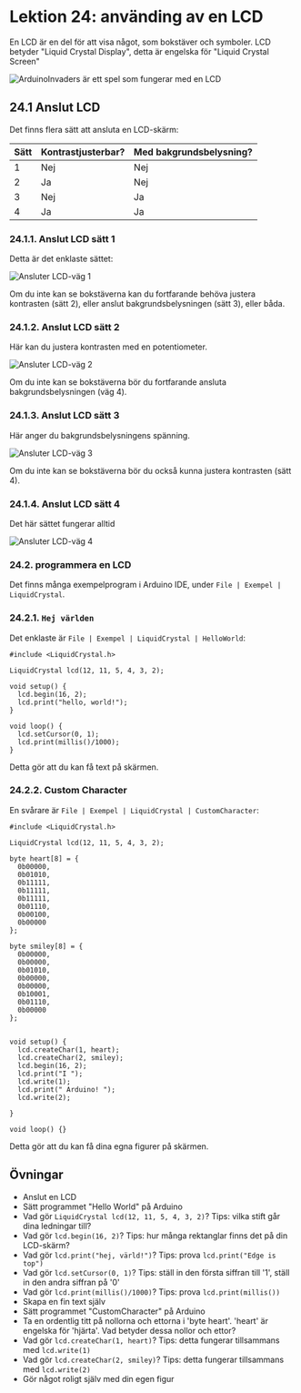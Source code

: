 # Lektion 24: använding av en LCD

En LCD är en del för att visa något, som bokstäver och symboler.
LCD betyder "Liquid Crystal Display", detta är engelska för "Liquid Crystal Screen"

![ArduinoInvaders är ett spel som fungerar med en LCD](ArduinoInvaders.jpg)

## 24.1 Anslut LCD

Det finns flera sätt att ansluta en LCD-skärm:

Sätt|Kontrastjusterbar?|Med bakgrundsbelysning?
----|------------------|-----------------------
1   |Nej               |Nej
2   |Ja                |Nej
3   |Nej               |Ja
4   |Ja                |Ja

### 24.1.1. Anslut LCD sätt 1

Detta är det enklaste sättet:

![Ansluter LCD-väg 1](LcdBreadboard1.png)

Om du inte kan se bokstäverna kan du fortfarande behöva justera kontrasten (sätt 2),
eller anslut bakgrundsbelysningen (sätt 3), eller båda.

### 24.1.2. Anslut LCD sätt 2

Här kan du justera kontrasten med en potentiometer.

![Ansluter LCD-väg 2](LcdBreadboard2.png)

Om du inte kan se bokstäverna bör du fortfarande ansluta bakgrundsbelysningen (väg 4).

### 24.1.3. Anslut LCD sätt 3

Här anger du bakgrundsbelysningens spänning.

![Ansluter LCD-väg 3](LcdBreadboard3.png)

Om du inte kan se bokstäverna bör du också kunna justera kontrasten (sätt 4).

### 24.1.4. Anslut LCD sätt 4

Det här sättet fungerar alltid

![Ansluter LCD-väg 4](LcdBreadboard4.png)

### 24.2. programmera en LCD

Det finns många exempelprogram i Arduino IDE, under `File | Exempel | LiquidCrystal`.

### 24.2.1. `Hej världen`

Det enklaste är `File | Exempel | LiquidCrystal | HelloWorld`:

```
#include <LiquidCrystal.h>

LiquidCrystal lcd(12, 11, 5, 4, 3, 2);

void setup() {
  lcd.begin(16, 2);
  lcd.print("hello, world!");
}

void loop() {
  lcd.setCursor(0, 1);
  lcd.print(millis()/1000);
}
```

Detta gör att du kan få text på skärmen.

### 24.2.2. Custom Character

En svårare är `File | Exempel | LiquidCrystal | CustomCharacter`:

```
#include <LiquidCrystal.h>

LiquidCrystal lcd(12, 11, 5, 4, 3, 2);

byte heart[8] = {
  0b00000,
  0b01010,
  0b11111,
  0b11111,
  0b11111,
  0b01110,
  0b00100,
  0b00000
};

byte smiley[8] = {
  0b00000,
  0b00000,
  0b01010,
  0b00000,
  0b00000,
  0b10001,
  0b01110,
  0b00000
};


void setup() {
  lcd.createChar(1, heart);
  lcd.createChar(2, smiley);
  lcd.begin(16, 2);
  lcd.print("I "); 
  lcd.write(1);
  lcd.print(" Arduino! ");
  lcd.write(2);

}

void loop() {}
```

Detta gör att du kan få dina egna figurer på skärmen.

## Övningar

- Anslut en LCD
- Sätt programmet "Hello World" på Arduino
- Vad gör `LiquidCrystal lcd(12, 11, 5, 4, 3, 2)`? Tips: vilka stift går dina ledningar till?
- Vad gör `lcd.begin(16, 2)`? Tips: hur många rektanglar finns det på din LCD-skärm?
- Vad gör `lcd.print("hej, värld!")`? Tips: prova `lcd.print("Edge is top")`
- Vad gör `lcd.setCursor(0, 1)`? Tips: ställ in den första siffran till '1', ställ in den andra siffran på '0'
- Vad gör `lcd.print(millis()/1000)`? Tips: prova `lcd.print(millis())`
- Skapa en fin text själv
- Sätt programmet "CustomCharacter" på Arduino
- Ta en ordentlig titt på nollorna och ettorna i 'byte heart'. 'heart' är engelska för 'hjärta'. Vad betyder dessa nollor och ettor?
- Vad gör `lcd.createChar(1, heart)`? Tips: detta fungerar tillsammans med `lcd.write(1)`
- Vad gör `lcd.createChar(2, smiley)`? Tips: detta fungerar tillsammans med `lcd.write(2)`
- Gör något roligt själv med din egen figur
